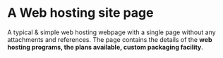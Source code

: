 # A Web hosting site page
A typical & simple web hosting webpage with a single page without any attachments and references.
The page contains the details of the **web hosting programs, the plans available, custom packaging facility**.